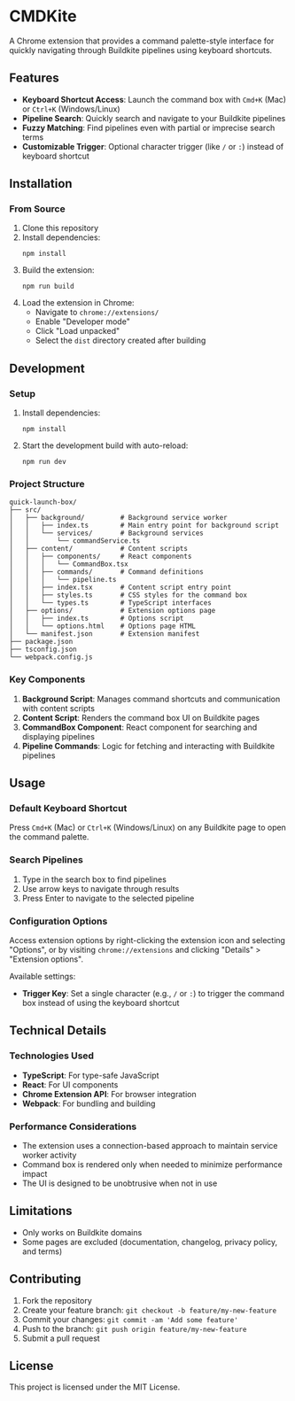 # CMDKite

A Chrome extension that provides a command palette-style interface for quickly navigating through Buildkite pipelines using keyboard shortcuts.

## Features

- **Keyboard Shortcut Access**: Launch the command box with `Cmd+K` (Mac) or `Ctrl+K` (Windows/Linux)
- **Pipeline Search**: Quickly search and navigate to your Buildkite pipelines
- **Fuzzy Matching**: Find pipelines even with partial or imprecise search terms
- **Customizable Trigger**: Optional character trigger (like `/` or `:`) instead of keyboard shortcut

## Installation

### From Source

1. Clone this repository
2. Install dependencies:
   ```
   npm install
   ```
3. Build the extension:
   ```
   npm run build
   ```
4. Load the extension in Chrome:
   - Navigate to `chrome://extensions/`
   - Enable "Developer mode"
   - Click "Load unpacked"
   - Select the `dist` directory created after building

## Development

### Setup

1. Install dependencies:
   ```
   npm install
   ```

2. Start the development build with auto-reload:
   ```
   npm run dev
   ```

### Project Structure

```
quick-launch-box/
├── src/
│   ├── background/         # Background service worker
│   │   ├── index.ts        # Main entry point for background script
│   │   └── services/       # Background services
│   │       └── commandService.ts
│   ├── content/            # Content scripts
│   │   ├── components/     # React components
│   │   │   └── CommandBox.tsx
│   │   ├── commands/       # Command definitions
│   │   │   └── pipeline.ts
│   │   ├── index.tsx       # Content script entry point
│   │   ├── styles.ts       # CSS styles for the command box
│   │   └── types.ts        # TypeScript interfaces
│   ├── options/            # Extension options page
│   │   ├── index.ts        # Options script
│   │   └── options.html    # Options page HTML
│   └── manifest.json       # Extension manifest
├── package.json
├── tsconfig.json
└── webpack.config.js
```

### Key Components

1. **Background Script**: Manages command shortcuts and communication with content scripts
2. **Content Script**: Renders the command box UI on Buildkite pages
3. **CommandBox Component**: React component for searching and displaying pipelines
4. **Pipeline Commands**: Logic for fetching and interacting with Buildkite pipelines

## Usage

### Default Keyboard Shortcut

Press `Cmd+K` (Mac) or `Ctrl+K` (Windows/Linux) on any Buildkite page to open the command palette.

### Search Pipelines

1. Type in the search box to find pipelines
2. Use arrow keys to navigate through results
3. Press Enter to navigate to the selected pipeline

### Configuration Options

Access extension options by right-clicking the extension icon and selecting "Options", or by visiting `chrome://extensions` and clicking "Details" > "Extension options".

Available settings:
- **Trigger Key**: Set a single character (e.g., `/` or `:`) to trigger the command box instead of using the keyboard shortcut

## Technical Details

### Technologies Used

- **TypeScript**: For type-safe JavaScript
- **React**: For UI components
- **Chrome Extension API**: For browser integration
- **Webpack**: For bundling and building

### Performance Considerations

- The extension uses a connection-based approach to maintain service worker activity
- Command box is rendered only when needed to minimize performance impact
- The UI is designed to be unobtrusive when not in use

## Limitations

- Only works on Buildkite domains
- Some pages are excluded (documentation, changelog, privacy policy, and terms)

## Contributing

1. Fork the repository
2. Create your feature branch: `git checkout -b feature/my-new-feature`
3. Commit your changes: `git commit -am 'Add some feature'`
4. Push to the branch: `git push origin feature/my-new-feature`
5. Submit a pull request

## License

This project is licensed under the MIT License.
